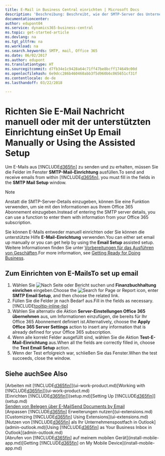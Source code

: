 ```yaml
---
title: E-Mail in Business Central einrichten | Microsoft Docs
description: 'Beschreibung: Beschreibt, wie der SMTP-Server des Unternehmens verwendet wird, um in Business Central E-Mail zu senden und zu empfangen und wie die E-Mail-Servereinstellungen verwendet werden, die im Office 365 Abonnement erstellt wurden.'
documentationcenter: 
author: edupont04
ms.service: dynamics365-business-central
ms.topic: get-started-article
ms.devlang: na
ms.tgt_pltfrm: na
ms.workload: na
ms.search.keywords: SMTP, mail, Office 365
ms.date: 06/02/2017
ms.author: edupont
ms.translationtype: HT
ms.sourcegitcommit: d7fb34e1c9428a64c71ff47be8bcff174649c00d
ms.openlocfilehash: 6e9dcc286b460460abb3f5d960b6c065651cf31f
ms.contentlocale: de-de
ms.lasthandoff: 03/22/2018

---
```

# <a name="set-up-email-manually-or-using-the-assisted-setup"></a><span data-ttu-id="297b1-103">Richten Sie E-Mail Nachricht manuell oder mit der unterstützten Einrichtung ein</span><span class="sxs-lookup"><span data-stu-id="297b1-103">Set Up Email Manually or Using the Assisted Setup</span></span>
<span data-ttu-id="297b1-104">Um E-Mails aus [!INCLUDE[d365fin](includes/d365fin_md.md)] zu senden und zu erhalten, müssen Sie die Felder im Fenster **SMTP-Mail-Einrichtung** ausfüllen.</span><span class="sxs-lookup"><span data-stu-id="297b1-104">To send and receive emails from within [!INCLUDE[d365fin](includes/d365fin_md.md)], you must fill in the fields in the **SMTP Mail Setup** window.</span></span>

> [!NOTE]  
>   <span data-ttu-id="297b1-105">Anstatt die SMTP-Server-Details einzugeben, können Sie eine Funktion verwenden, um sie mit den Informationen aus Ihrem Office 365 Abonnement einzugeben.</span><span class="sxs-lookup"><span data-stu-id="297b1-105">Instead of entering the SMTP server details, you can use a function to enter them with information from your Office 365 subscription.</span></span>

<span data-ttu-id="297b1-106">Sie können E-Mails entweder manuell einrichten oder Sie können die unterstützte Hilfe **E-Mail-Einrichtung** verwenden.</span><span class="sxs-lookup"><span data-stu-id="297b1-106">You can either set email up manually or you can get help by using the **Email Setup** assisted setup.</span></span> <span data-ttu-id="297b1-107">Weitere Informationen finden Sie unter [Vorbereitungen für das Ausführen von Geschäften](ui-get-ready-business.md).</span><span class="sxs-lookup"><span data-stu-id="297b1-107">For more information, see [Getting Ready for Doing Business](ui-get-ready-business.md).</span></span>  

## <a name="to-set-up-email"></a><span data-ttu-id="297b1-108">Zum Einrichten von E-Mails</span><span class="sxs-lookup"><span data-stu-id="297b1-108">To set up email</span></span>
1. <span data-ttu-id="297b1-109">Wählen Sie ![Nach Seite oder Bericht suchen](media/ui-search/search_small.png "Symbol Nach Seite oder Bericht suchen") und **Finanzbuchhaltung einrichen** eingeben.</span><span class="sxs-lookup"><span data-stu-id="297b1-109">Choose the ![Search for Page or Report](media/ui-search/search_small.png "Search for Page or Report icon") icon, enter **SMTP Email Setup**, and then choose the related link.</span></span>
2. <span data-ttu-id="297b1-110">Füllen Sie die Felder je nach Bedarf aus.</span><span class="sxs-lookup"><span data-stu-id="297b1-110">Fill in the fields as necessary.</span></span> [!INCLUDE[tooltip-inline-tip](includes/tooltip-inline-tip_md.md)]
3. <span data-ttu-id="297b1-111">Wählen Sie alternativ die Aktion **Server-Einstellungen Office 365 übernehmen** aus, um Informationen einzufügen, die bereits für Ihr Office 365 Abonnement definiert ist.</span><span class="sxs-lookup"><span data-stu-id="297b1-111">Alternatively, choose the **Apply Office 365 Server Settings** action to insert any information that is already defined for your Office 365 subscription.</span></span>
4. <span data-ttu-id="297b1-112">Wenn alle korrekt Felder ausgefüllt sind, wählen Sie die Aktion **Test-E-Mail-Einrichtung** aus.</span><span class="sxs-lookup"><span data-stu-id="297b1-112">When all the fields are correctly filled in, choose the **Test Email Setup** action.</span></span>
5. <span data-ttu-id="297b1-113">Wenn der Test erfolgreich war, schließen Sie das Fenster.</span><span class="sxs-lookup"><span data-stu-id="297b1-113">When the test succeeds, close the window.</span></span>

## <a name="see-also"></a><span data-ttu-id="297b1-114">Siehe auch</span><span class="sxs-lookup"><span data-stu-id="297b1-114">See Also</span></span>  
<span data-ttu-id="297b1-115">[Arbeiten mit [!INCLUDE[d365fin](includes/d365fin_md.md)]](ui-work-product.md)</span><span class="sxs-lookup"><span data-stu-id="297b1-115">[Working with [!INCLUDE[d365fin](includes/d365fin_md.md)]](ui-work-product.md)</span></span>  
<span data-ttu-id="297b1-116">[Einrichten [!INCLUDE[d365fin](includes/d365fin_md.md)]](setup.md)</span><span class="sxs-lookup"><span data-stu-id="297b1-116">[Setting Up [!INCLUDE[d365fin](includes/d365fin_md.md)]](setup.md)</span></span>  
[<span data-ttu-id="297b1-117">Senden von Belegen über E-Mail</span><span class="sxs-lookup"><span data-stu-id="297b1-117">Send Documents by Email</span></span>](ui-how-send-documents-email.md)  
<span data-ttu-id="297b1-118">[Anpassen [!INCLUDE[d365fin](includes/d365fin_md.md)] Erweiterungen nutzen](ui-extensions.md)</span><span class="sxs-lookup"><span data-stu-id="297b1-118">[Customizing [!INCLUDE[d365fin](includes/d365fin_md.md)] Using Extensions](ui-extensions.md)</span></span>  
<span data-ttu-id="297b1-119">[Nutzen von [!INCLUDE[d365fin](includes/d365fin_md.md)] als Ihr Unternehmenspostfach in Outlook](admin-outlook.md)</span><span class="sxs-lookup"><span data-stu-id="297b1-119">[Using [!INCLUDE[d365fin](includes/d365fin_md.md)] as Your Business Inbox in Outlook](admin-outlook.md)</span></span>  
<span data-ttu-id="297b1-120">[Abrufen von [!INCLUDE[d365fin](includes/d365fin_md.md)] auf meinem mobilen Gerät](install-mobile-app.md)</span><span class="sxs-lookup"><span data-stu-id="297b1-120">[Getting [!INCLUDE[d365fin](includes/d365fin_md.md)] on My Mobile Device](install-mobile-app.md)</span></span>

